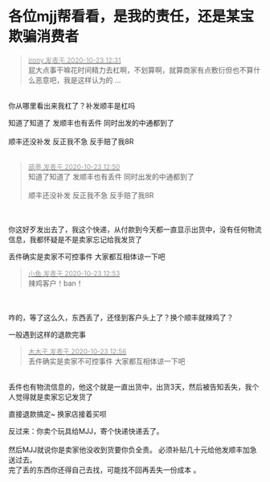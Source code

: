 # 各位mjj帮看看，是我的责任，还是某宝欺骗消费者


<div class="quote"><blockquote><font size="2"><a href="https://www.hostloc.com/forum.php?mod=redirect&amp;goto=findpost&amp;pid=9340487&amp;ptid=757555" target="_blank"><font color="#999999">irony 发表于 2020-10-23 12:31</font></a></font><br />
屁大点事干嘛花时间精力去杠啊，不划算啊，就算商家有点敷衍但也不算什么恶意吧，我是这样认为的 ...</blockquote></div><br />
你从哪里看出来我杠了？补发顺丰是杠吗

知道了知道了 发顺丰也有丢件 同时出发的中通都到了<br />
<br />
顺丰还没补发 反正我不急 反手赔了我8R<br />
<br />
<img id="aimg_E0vN6" onclick="zoom(this, this.src, 0, 0, 0)" class="zoom" src="https://s3.jpg.cm/2020/10/23/NNHYX.png" onmouseover="img_onmouseoverfunc(this)" onload="thumbImg(this)" border="0" alt="" />

<div class="quote"><blockquote><font size="2"><a href="https://www.hostloc.com/forum.php?mod=redirect&amp;goto=findpost&amp;pid=9340581&amp;ptid=757555" target="_blank"><font color="#999999">萌墨 发表于 2020-10-23 12:50</font></a></font><br />
知道了知道了 发顺丰也有丢件 同时出发的中通都到了<br />
<br />
顺丰还没补发 反正我不急 反手赔了我8R</blockquote></div><br />
<br />
你这好歹发出去了，我这个快递，从付款到今天都一直显示出货中，没有任何物流信息，我都怀疑是不是卖家忘记给我发货了

丢件确实是卖家不可控事件 大家都互相体谅一下吧

<div class="quote"><blockquote><font size="2"><a href="https://www.hostloc.com/forum.php?mod=redirect&amp;goto=findpost&amp;pid=9340601&amp;ptid=757555" target="_blank"><font color="#999999">小鱼 发表于 2020-10-23 12:53</font></a></font><br />
辣鸡客户！ban！</blockquote></div><br />
<br />
咋的，等了这么久，东西丢了，还怪到客户头上了？换个顺丰就辣鸡了？

一般遇到这样的退款完事&nbsp;&nbsp;

<div class="quote"><blockquote><font size="2"><a href="https://www.hostloc.com/forum.php?mod=redirect&amp;goto=findpost&amp;pid=9340615&amp;ptid=757555" target="_blank"><font color="#999999">木木子 发表于 2020-10-23 12:56</font></a></font><br />
丢件确实是卖家不可控事件 大家都互相体谅一下吧</blockquote></div><br />
丢件也有物流信息的，他这个就是一直出货中，出货3天，然后被告知丢失，我个人觉得就是卖家忘记发货了

直接退款搞定~ 换家店接着买呗

反过来：你卖个玩具给MJJ，寄个快递快递丢了。 <br />
<br />
然后MJJ就说你是卖家他没收到货要你负全责。 必须补贴几十元给他发顺丰加急送过去。<br />
完了丢的东西你还得自己去找，可能找不回再丢失一份成本 。
